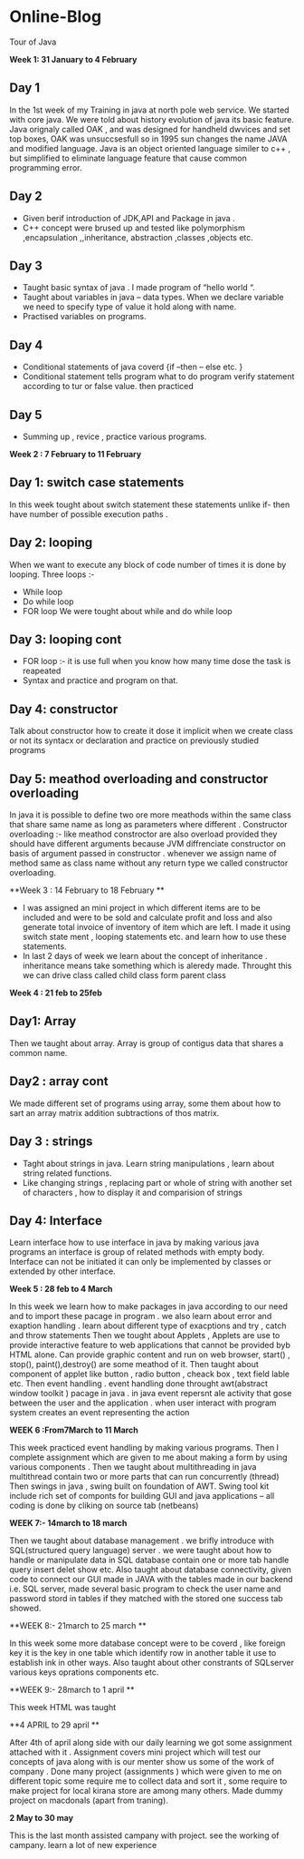 # Online-Blog

Tour of Java


 **Week 1: 31 January to 4 February**

## Day 1  
In the 1st week of my Training in java at north pole web service. We started with core java. We were told about history evolution of java its basic feature.  Java orignaly called OAK , and was designed for handheld dwvices and set top boxes, OAK was unsuccsesfull so in 1995 sun changes the name JAVA and modified language. Java is an object oriented language similer to c++ , but simplified to eliminate language feature that cause common programming error.
 
## Day 2

- Given berif introduction of JDK,API and Package in java . 
- C++ concept were brused up and tested like polymorphism ,encapsulation ,,inheritance, abstraction ,classes ,objects etc.

## Day 3

- Taught basic syntax of java . I made program of “hello world “.
- Taught about variables in java – data types. When we declare variable we need to specify type of value it hold along with name.
- Practised variables on programs.

## Day 4

- Conditional statements of java coverd {if –then – else etc. }
- Conditional statement tells program what to do program verify statement according to tur or false value. then  practiced 

## Day 5

- Summing up , revice , practice various programs.

<!----------------------------------------------------------------------------------------------------------------------------->
**Week 2 : 7 February to 11 February**

## Day 1: switch case statements
In this week tought about switch statement these statements unlike if- then have number of possible execution paths .

## Day 2: looping
When we want to execute any block of code number of times it is done by looping. Three loops :-

- While loop
- Do while loop 
- FOR loop
We were tought about while and do while loop

## Day 3: looping cont

- FOR loop :- it is use full when you know how many time dose the task is reapeated
- Syntax and practice and program on that.
  
## Day 4: constructor

Talk about constructor how to create it dose it implicit when we create class or not its syntacx or declaration and practice on previously studied programs

## Day 5: meathod overloading and constructor overloading

In java it is possible to define two ore more meathods within the same class that share same name as long as parameters where different .
Constructor overloading :- like meathod constroctor are also overload provided they should have different arguments because JVM diffrenciate constructor on
basis of argument passed in constructor . whenever we assign name of method same  as class name without any return type we called constructor overloading.	
<!----------------------------------------------------------------------------------------------------------------------------->

**Week 3 : 14 February to 18 February **

- I was assigned an mini project in which different  items are to be included and were to be sold and calculate profit and loss and also generate total invoice of inventory of item which are left. I made it using switch state ment  , looping statements etc. and learn how to use these statements.
- In last 2 days of week we learn about the concept of inheritance . inheritance means take something which is aleredy made. Throught this we can drive class called child class form parent class 

<!----------------------------------------------------------------------------------------------------------------------------->

 **Week 4 : 21 feb to 25feb**
## Day1: Array
Then we taught about array. Array is group of contigus data that shares a common name.

## Day2 : array cont
We made different set of programs using array, some them about how to sart an array matrix addition subtractions of thos matrix.

## Day 3 : strings 

- Taght about strings in java. Learn string manipulations , learn about string related functions. 
- Like changing strings , replacing part or whole of string with another set of characters , how to display it and comparision of strings

## Day 4: Interface  
Learn interface how to use interface in java by making various java programs an interface is group of related methods with empty body. Interface can not be initiated it can only be implemented by classes or extended by other interface.
<br>
<!----------------------------------------------------------------------------------------------------------------------------->

**Week 5 : 28 feb to 4 March**

In this week we learn how to make packages in java according to our need and to import these pacage in program . we also learn about error and exaption handling . learn about different type of exacptions and try , catch and throw statements
Then we tought about Applets , Applets are use to provide interactive feature to web applications that cannot be provided byb HTML alone. Can provide graphic content and run on web browser, start() , stop(), paint(),destroy() are some meathod of it.
Then taught about component of applet like button ,  radio button , cheack box , text field lable etc.
Then event handling . event handling done throught awt(abstract window toolkit ) pacage in java . in java event repersnt ale activity that gose between the user and the application . when user interact with program system creates an event representing the action 

**WEEK 6 :From7March to 11 March**

This week practiced event handling by making various programs.
Then I complete assignment which are given to me about making a form by using various components .
Then we taught about multithreading in java multithread contain two or more parts that can run concurrently (thread) 
Then swings in java , swing built on foundation of AWT. Swing tool kit include rich set of componts for building GUI and java applications – all  coding is done by cliking on source tab (netbeans)


**WEEK 7:- 14march to 18 march**

Then we taught about database management . we brifly introduce with SQL(structured query language) server .  we were taught  about how to handle or manipulate data in SQL database contain one or more tab handle query insert delet show etc.
Also taught about database connectivity, given code to connect our GUI made in JAVA with the tables made in our backend i.e. SQL server, made several basic program to check the user name and password stord in tables if they matched with the stored one success tab showed.


**WEEK 8:- 21march to 25 march **

In this week some more database concept were to be coverd , like foreign key it is the key in one table  which identify row in another table it use to establish ink in other ways.
Also taught about other constrants of SQLserver various keys oprations components etc. 

**WEEK 9:- 28march to 1 april **

This week HTML was taught 

**4 APRIL  to 29 april **

After 4th of april along side with our daily learning we got some assignment attached with it .
Assignment covers mini project which will test our concepts of java along with is our menter show us some of the work of company .
Done many project (assignments ) which were given to me on different topic some require me to collect data and sort it , some require to make project for local kirana store are among many others.
Made dummy project on macdonals (apart from traning).

**2 May to 30 may**

This is the last month assisted campany with project. see the working of campany. learn a lot of new experience
